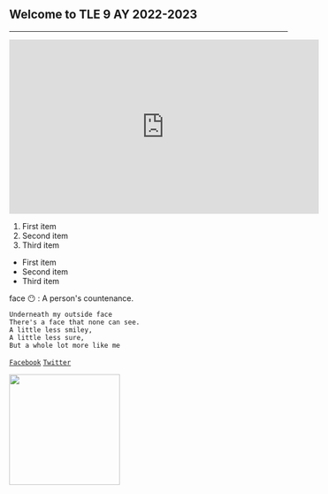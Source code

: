 ## Welcome to TLE 9 AY 2022-2023
---

<iframe width="560" height="315" src="https://www.youtube.com/embed/2r9UtIhOI8M" title="YouTube video player" frameborder="0" allow="accelerometer; autoplay; clipboard-write; encrypted-media; gyroscope; picture-in-picture" allowfullscreen></iframe>

1. First item 
2. Second item
3. Third item

- First item
- Second item
- Third item

face 😶
: A person's countenance.

```
Underneath my outside face
There's a face that none can see.
A little less smiley,
A little less sure,
But a whole lot more like me
```

[`Facebook`](https://www.facebook.com/sirgain)
[`Twitter`](https://www.twitter.com/sirgain)

<img src="https://jhsportal.adnu.edu.ph/pluginfile.php/1/theme_remui/section_html/942325426/welcomebg.png" width="200">

<html>
<head>
	<title></title>
	<style type="text/css">
		tr:hover{
			background-color: #55E6C1;
		}
		
		.a{
			text-transform: uppercase;
			color: darkblue;
			font-weight: bolder;
		}
		.a:hover
		{
			background-color: #FD7272;
			
		}
		td{
			width: 100px;
			font-size: 15px;
		}
	</style>
</head>
<body>
  <table>
    <tr class="a">
      <td>CN</td> 
      <td>Group A</td> 
      <td>Group B</td>
    </tr>
    <tr>
      <td>1</td> 
      <td>Aguilar, Gabriel Emmanuel</td> 
      <td>Almazar, Shulaika Althea</td>
    </tr>
    <tr>
      <td>2</td> 
      <td>Ayala, Daniel Nicholaz</td> 
      <td>Bermundo, Ronin Shen</td>
    </tr>
    <tr>
      <td>3</td> 
      <td>Barrosa, Fatima Zen T.</td> 
      <td>Besa, Xebastian Jed </td>
    </tr>
    <tr>
      <td>4</td> 
      <td>Carido, Kiesha Miel</td> 
      <td>Biscocho, Angel Sophia</td>
    </tr>
    <tr>
      <td>5</td> 
      <td>Deniña, Emma Rose E.</td> 
      <td>Cope, Anika Maurene</td>
    </tr>
    <tr>
      <td>6</td> 
      <td>Gogola, Eljo Zion B.</td> 
      <td>De Guzman, Fiona KATE</td>
    </tr>
    <tr>
      <td>7</td> 
      <td>Legaspi, Lean Kharlmarx T.</td> 
      <td>Deduque, JOHANN MANUEL</td>
    </tr>
    <tr>
      <td>8</td> 
      <td>Magpantay, Jordan Christian V.</td> 
      <td>Dolanas, Kahia Adona</td>
    </tr>
    <tr>
      <td>9</td> 
      <td>Malabed, Fredireck Gabriel C.</td> 
      <td>Eclarinal, Jaden Christianne</td>
    </tr>
    <tr>
      <td>10</td> 
      <td>Manongsong, Janrei Vinze B.</td> 
      <td>Espiritu, Stephen Avery</td>
    </tr>
    <tr>
      <td>11</td> 
      <td>Parde, Angelic Nell S.</td> 
      <td>Gapol, Zachary Philippe Fante</td>
    </tr>
    <tr>
      <td>12</td> 
      <td>Prestado, Kiara Camille P.</td> 
      <td>Garcillanosa, Khrysia Rei</td>
    </tr>
    <tr>
      <td>13</td> 
      <td>Ramos, Jan Rione C.</td> 
      <td>Haider, Wania Bismah</td>
    </tr>
    <tr>
      <td>14</td> 
      <td>Rosas, Justin G.</td> 
      <td>Legarto, Dairo Nicolas</td>
    </tr>
    <tr>
      <td>15</td> 
      <td>Sarmiento, James Francis A.</td> 
      <td>Mariano, Nathaniel Mathew</td>
    </tr>
    <tr>
      <td>16</td> 
      <td>Singson, Juancarlos Yuri P.</td> 
      <td>Melchor, Reina Nhitz Sofia</td>
    </tr>
    <tr>
      <td>17</td> 
      <td>Tacorda, Lindsay R.</td> 
      <td>Obumani, Don Antonio</td>
    </tr>
    <tr>
      <td>18</td> 
      <td>Tanguihan, Althea M.</td> 
      <td>Prado, Samantha Franchezca</td>
    </tr>
    <tr>
      <td>19</td> 
      <td>Tipono, Mary Jobellene G.</td> 
      <td>Razon, Reese Aliya</td>
    </tr>
    <tr>
      <td>20</td> 
      <td>Turiano, Alchevy P.</td> 
      <td>Rosana, Kyle Daniel</td>
    </tr>
    <tr>
      <td>21</td> 
      <td></td> 
      <td>Saguit, Dannah Sophia V.</td>
    </tr>
    <tr>
      <td>22</td> 
      <td></td> 
      <td>San Andres, James Cymon</td>
    </tr>
    <tr>
      <td>23</td> 
      <td></td> 
      <td>Sumayao, Keon</td>
    </tr>
    <tr>
      <td>24</td> 
      <td></td> 
      <td>Verceluz, Carl Justin</td>
    </tr>
    <tr>
      <td>25</td> 
      <td></td> 
      <td>Vergara, Reenmarcus</td>
    </tr>
  </table>
</body>
</html>
